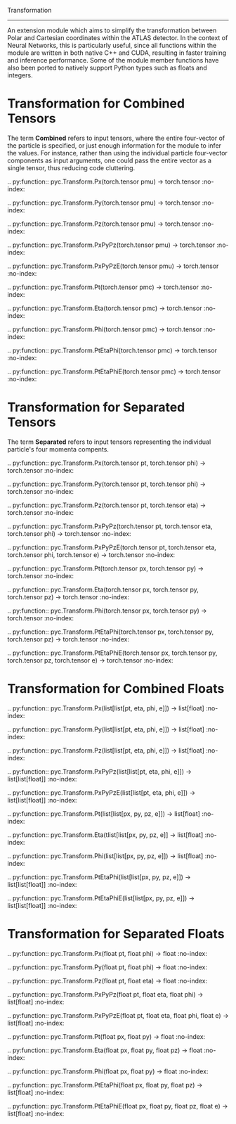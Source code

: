 Transformation
______________

An extension module which aims to simplify the transformation between Polar and Cartesian coordinates within the ATLAS detector. 
In the context of Neural Networks, this is particularly useful, since all functions within the module are written in both native C++ and CUDA, resulting in faster training and inference performance.
Some of the module member functions have also been ported to natively support Python types such as floats and integers.


Transformation for Combined Tensors
===================================

The term **Combined** refers to input tensors, where the entire four-vector of the particle is specified, or just enough information for the module to infer the values.
For instance, rather than using the individual particle four-vector components as input arguments, one could pass the entire vector as a single tensor, thus reducing code cluttering. 

.. py:function:: pyc.Transform.Px(torch.tensor pmu) -> torch.tensor
    :no-index:

.. py:function:: pyc.Transform.Py(torch.tensor pmu) -> torch.tensor
    :no-index:

.. py:function:: pyc.Transform.Pz(torch.tensor pmu) -> torch.tensor
    :no-index:

.. py:function:: pyc.Transform.PxPyPz(torch.tensor pmu) -> torch.tensor
    :no-index:

.. py:function:: pyc.Transform.PxPyPzE(torch.tensor pmu) -> torch.tensor
    :no-index:

.. py:function:: pyc.Transform.Pt(torch.tensor pmc) -> torch.tensor
    :no-index:

.. py:function:: pyc.Transform.Eta(torch.tensor pmc) -> torch.tensor
    :no-index:

.. py:function:: pyc.Transform.Phi(torch.tensor pmc) -> torch.tensor
    :no-index:

.. py:function:: pyc.Transform.PtEtaPhi(torch.tensor pmc) -> torch.tensor
    :no-index:

.. py:function:: pyc.Transform.PtEtaPhiE(torch.tensor pmc) -> torch.tensor
    :no-index:

Transformation for Separated Tensors
====================================

The term **Separated** refers to input tensors representing the individual particle's four momenta compents.

.. py:function:: pyc.Transform.Px(torch.tensor pt, torch.tensor phi) -> torch.tensor
    :no-index:

.. py:function:: pyc.Transform.Py(torch.tensor pt, torch.tensor phi) -> torch.tensor
    :no-index:

.. py:function:: pyc.Transform.Pz(torch.tensor pt, torch.tensor eta) -> torch.tensor
    :no-index:

.. py:function:: pyc.Transform.PxPyPz(torch.tensor pt, torch.tensor eta, torch.tensor phi) -> torch.tensor
    :no-index:

.. py:function:: pyc.Transform.PxPyPzE(torch.tensor pt, torch.tensor eta, torch.tensor phi, torch.tensor e) -> torch.tensor
    :no-index:

.. py:function:: pyc.Transform.Pt(torch.tensor px, torch.tensor py) -> torch.tensor
    :no-index:

.. py:function:: pyc.Transform.Eta(torch.tensor px, torch.tensor py, torch.tensor pz) -> torch.tensor
    :no-index:

.. py:function:: pyc.Transform.Phi(torch.tensor px, torch.tensor py) -> torch.tensor
    :no-index:

.. py:function:: pyc.Transform.PtEtaPhi(torch.tensor px, torch.tensor py, torch.tensor pz) -> torch.tensor
    :no-index:

.. py:function:: pyc.Transform.PtEtaPhiE(torch.tensor px, torch.tensor py, torch.tensor pz, torch.tensor e) -> torch.tensor
    :no-index:

Transformation for Combined Floats
==================================

.. py:function:: pyc.Transform.Px(list[list[pt, eta, phi, e]]) -> list[float]
    :no-index:

.. py:function:: pyc.Transform.Py(list[list[pt, eta, phi, e]]) -> list[float]
    :no-index:

.. py:function:: pyc.Transform.Pz(list[list[pt, eta, phi, e]]) -> list[float]
    :no-index:

.. py:function:: pyc.Transform.PxPyPz(list[list[pt, eta, phi, e]]) -> list[list[float]]
    :no-index:

.. py:function:: pyc.Transform.PxPyPzE(list[list[pt, eta, phi, e]]) -> list[list[float]]
    :no-index:

.. py:function:: pyc.Transform.Pt(list[list[px, py, pz, e]]) -> list[float]
    :no-index:

.. py:function:: pyc.Transform.Eta(tlist[list[px, py, pz, e]] -> list[float]
    :no-index:

.. py:function:: pyc.Transform.Phi(list[list[px, py, pz, e]]) -> list[float]
    :no-index:

.. py:function:: pyc.Transform.PtEtaPhi(list[list[px, py, pz, e]]) -> list[list[float]]
    :no-index:

.. py:function:: pyc.Transform.PtEtaPhiE(list[list[px, py, pz, e]]) -> list[list[float]]
    :no-index:

Transformation for Separated Floats
===================================

.. py:function:: pyc.Transform.Px(float pt, float phi) -> float
    :no-index:

.. py:function:: pyc.Transform.Py(float pt, float phi) -> float
    :no-index:

.. py:function:: pyc.Transform.Pz(float pt, float eta) -> float
    :no-index:

.. py:function:: pyc.Transform.PxPyPz(float pt, float eta, float phi) -> list[float]
    :no-index:

.. py:function:: pyc.Transform.PxPyPzE(float pt, float eta, float phi, float e) -> list[float]
    :no-index:

.. py:function:: pyc.Transform.Pt(float px, float py) -> float
    :no-index:

.. py:function:: pyc.Transform.Eta(float px, float py, float pz) -> float
    :no-index:

.. py:function:: pyc.Transform.Phi(float px, float py) -> float
    :no-index:

.. py:function:: pyc.Transform.PtEtaPhi(float px, float py, float pz) -> list[float]
    :no-index:

.. py:function:: pyc.Transform.PtEtaPhiE(float px, float py, float pz, float e) -> list[float]
    :no-index:










